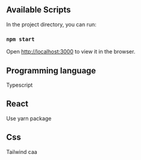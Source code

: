 
## Available Scripts

In the project directory, you can run:

### `npm start`


Open [http://localhost:3000](http://localhost:3000) to view it in the browser.


## Programming language 

Typescript

## React

Use yarn package

## Css

Tailwind caa
